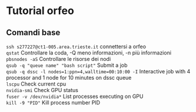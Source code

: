 # Tutorial orfeo

## Comandi base
`ssh s277227@ct1-005.area.trieste.it` connettersi a orfeo  
`qstat` Controllare la coda, -Q meno informazioni, -n più informazioni  
`pbsnodes -aS` Controllare le risorse dei nodi  
`qsub -q "queue name" "bash script"` Submit a job  
`qsub -q dssc -l nodes=1:ppn=4,walltime=00:10:00 -I` Interactive job with 4 processor and 1 node for 10 minutes on dssc queue  
`lscpu` Check current cpu  
`nvidia-smi` Check GPU status  
`fuser -v /dev/nvidia*` List processes executing on GPU  
`kill -9 "PID"` Kill process number PID  
